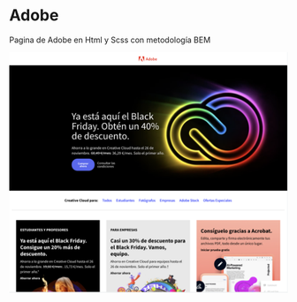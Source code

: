 # Adobe
Pagina de Adobe en Html y Scss con metodología BEM 

![Imagen Aplicación](/assets/captura-adobe.png?raw=true "Adobe")
